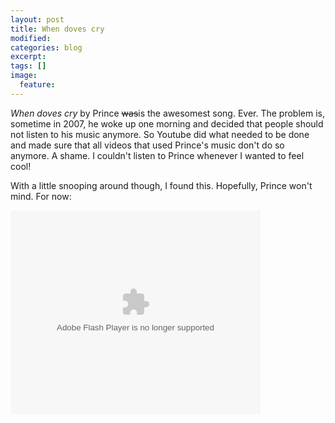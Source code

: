 ```yaml
---
layout: post
title: When doves cry
modified:
categories: blog
excerpt:
tags: []
image:
  feature:
---
```

<p><em>When doves cry</em> by Prince <strikethrough><strike>was</strike></strikethrough>is the awesomest song. Ever. The problem is, sometime in 2007, he woke up one morning and decided that people should not listen to his music anymore. So Youtube did what needed to be done and made sure that all videos that used Prince&#39;s music don&#39;t do so anymore. A shame. I couldn&#39;t listen to Prince whenever I wanted to feel cool!</p>
<p>With a little snooping around though, I found this. Hopefully, Prince won&#39;t mind. For now:</p>
<embed allowfullscreen="true" allowscriptaccess="always" id="VideoPlayback" src="http://video.google.com/googleplayer.swf?docid=5792204981326161348&amp;hl=en&amp;fs=true" style="width:400px;height:326px" type="application/x-shockwave-flash"></embed>

